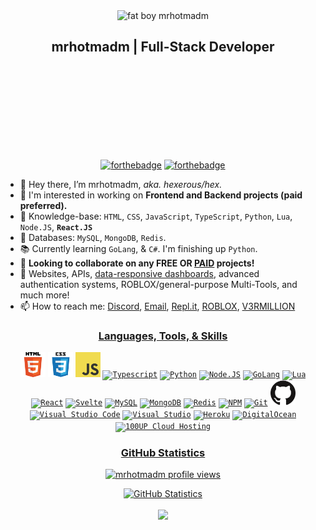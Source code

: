 <div align="center">
  <img height="150" alt="fat boy mrhotmadm" src="https://cdn.upload.systems/uploads/UGoDzom6.png">
  <h2 style="padding-bottom: 150px;">mrhotmadm | Full-Stack Developer</h2>
  
  [![forthebadge](https://forthebadge.com/images/badges/built-with-swag.svg)](https://forthebadge.com)
  [![forthebadge](https://forthebadge.com/images/badges/made-with-markdown.svg)](https://forthebadge.com)
</div>

- 👋 Hey there, I’m mrhotmadm, *aka. hexerous/hex.*
- 👀 I'm interested in working on **Frontend and Backend projects (paid preferred).**
- 🧠 Knowledge-base: `HTML`, `CSS`, `JavaScript`, `TypeScript`, `Python`, `Lua`, `Node.JS`, **`React.JS`**
- 💽 Databases: `MySQL`, `MongoDB`, `Redis`.
- 📚 Currently learning `GoLang`, & `C#`. I'm finishing up `Python`.
- 💞️ **Looking to collaborate on any FREE OR <ins>PAID</ins> projects!**
- 📝 Websites, APIs, [data-responsive dashboards](https://cdn.upload.systems/uploads/KkVfED4Y.mp4), advanced authentication systems, ROBLOX/general-purpose Multi-Tools, and much more!
-  📫 How to reach me: [Discord](https://discord.com/users/727282789551964302), [Email](mailto:mrblackcto@outlook.com), [Repl.it](https://replit.com/@hexerous), [ROBLOX](https://www.roblox.com/users/2314460683/profile), [V3RMILLION](https://v3rmillion.net/member.php?action=profile&uid=1758248)

<div align="center">
  <h3 style="font-weight:bolder;"><ins>Languages, Tools, & Skills</ins></h3>

  <code><a target="_blank" rel="noopener noreferrer" href="https://developer.mozilla.org/en-US/docs/Web/HTML"><img height="40" alt="HTML" src="https://raw.githubusercontent.com/github/explore/master/topics/html/html.png"></a></code>
  <code><a target="_blank" rel="noopener noreferrer" href="https://developer.mozilla.org/en-US/docs/Web/CSS"><img height="40" alt="CSS" src="https://raw.githubusercontent.com/github/explore/master/topics/css/css.png"></a></code>
  <code><a target="_blank" rel="noopener noreferrer" href="https://developer.mozilla.org/en-US/docs/Web/JavaScript"><img height="40" alt="JavaScript" src="https://raw.githubusercontent.com/github/explore/master/topics/javascript/javascript.png"></a></code>
  <code><a target="_blank" rel="noopener noreferrer" href="https://www.typescriptlang.org/"><img height="40" alt="Typescript" src="https://upload.wikimedia.org/wikipedia/commons/thumb/4/4c/Typescript_logo_2020.svg/2048px-Typescript_logo_2020.svg.png"></a></code>
  <code><a target="_blank" rel="noopener noreferrer" href="https://www.python.org/"><img height="40" alt="Python" src="https://upload.wikimedia.org/wikipedia/commons/thumb/c/c3/Python-logo-notext.svg/768px-Python-logo-notext.svg.png"></a></code>
  <code><a target="_blank" rel="noopener noreferrer" href="https://nodejs.org/en/"><img height="40" alt="Node.JS" src="https://seeklogo.com/images/N/nodejs-logo-FBE122E377-seeklogo.com.png"></a></code>
  <code><a target="_blank" rel="noopener noreferrer" href="https://golang.org/"><img height="40" alt="GoLang" src="https://golang.org/lib/godoc/images/go-logo-blue.svg"></a></code>
  <code><a target="_blank" rel="noopener noreferrer" href="https://www.lua.org/"><img height="40" alt="Lua" src="https://upload.wikimedia.org/wikipedia/commons/thumb/c/cf/Lua-Logo.svg/1200px-Lua-Logo.svg.png"></a></code>
  <code><a target="_blank" rel="noopener noreferrer" href="https://reactjs.org/"><img height="40" alt="React" src="https://trafilea.github.io/nx-shopify/img/react-logo.png"></a></code>
  <code><a target="_blank" rel="noopener noreferrer" href="https://svelte.dev/"><img height="40" alt="Svelte" src="https://upload.wikimedia.org/wikipedia/commons/thumb/1/1b/Svelte_Logo.svg/1702px-Svelte_Logo.svg.png"></a></code>
  <code><a target="_blank" rel="noopener noreferrer" href="https://www.mysql.com/"><img height="40" alt="MySQL" src="https://icons-for-free.com/iconfiles/png/512/development+logo+mysql+icon-1320184807686758112.png"></a></code>
  <code><a target="_blank" rel="noopener noreferrer" href="https://www.mongodb.com/"><img height="40" alt="MongoDB" src="https://icons-for-free.com/iconfiles/png/512/mongodb+original-1324760553088442944.png"></a></code>
  <code><a target="_blank" rel="noopener noreferrer" href="https://redis.io/"><img height="40" alt="Redis" src="https://camo.githubusercontent.com/7a2488170eb36b9cb911a696413155678c21280f7dbc0c98fd727eb9487b48db/68747470733a2f2f69636f6e732d666f722d667265652e636f6d2f69636f6e66696c65732f706e672f3531322f72656469732b6f726967696e616c2d313332343736303536393531313632323836302e706e67"></a></code>
  <code><a target="_blank" rel="noopener noreferrer" href="https://www.npmjs.com/"><img height="40" alt="NPM" src="https://authy.com/wp-content/uploads/npm-logo.png"></a></code>
  <code><a target="_blank" rel="noopener noreferrer" href="https://git-scm.com/"><img height="40" alt="Git" src="https://git-scm.com/images/logos/downloads/Git-Icon-1788C.png"></a></code>
  <code><a target="_blank" rel="noopener noreferrer" href="https://github.com"><img height="40" alt="GitHub" src="https://github.com/mrhotmadm/mrhotmadm/blob/main/GitHub-Mark.png?raw=true"></a></code>
  <code><a target="_blank" rel="noopener noreferrer" href="https://code.visualstudio.com/"><img height="40" alt="Visual Studio Code" src="https://user-images.githubusercontent.com/674621/71187801-14e60a80-2280-11ea-94c9-e56576f76baf.png"></a></code>
  <code><a target="_blank" rel="noopener noreferrer" href="https://visualstudio.microsoft.com/"><img height="40" alt="Visual Studio" src="https://visualstudio.microsoft.com/wp-content/uploads/2019/06/BrandVisualStudioWin2019-3.svg"></a></code>
  <code><a target="_blank" rel="noopener noreferrer" href="https://www.heroku.com/"><img height="40" alt="Heroku" src="https://cdn.iconscout.com/icon/free/png-512/heroku-5-569467.png"></a></code>
  <code><a target="_blank" rel="noopener noreferrer" href="https://www.digitalocean.com/"><img height="40" alt="DigitalOcean" src="https://camo.githubusercontent.com/1ca5f606b6bfca674b412de47865863c343b2bdb69253b030429fc5a320b0b14/68747470733a2f2f69636f6e732d666f722d667265652e636f6d2f69636f6e66696c65732f706e672f3531322f73757065722b74696e792b69636f6e732b6469676974616c6f6365616e2d313332343435303731373938363334383132352e706e67"></a></code>
  <code><a target="_blank" rel="noopener noreferrer" href="https://100up.org/"><img height="40" alt="100UP Cloud Hosting" src="https://status.100up.org/static/icons/icon_512.294c29.png"></a></code>

  <h3 style="font-weight:bolder;"><ins>GitHub Statistics</ins></h3>
  
  <a target="_blank" rel="noopener noreferrer" href="https://github.com/mrhotmadm">
    <img alt="mrhotmadm profile views"  src="https://camo.githubusercontent.com/5d4fbbbd2a4bdb13a7a1ffb605ffc890d97f463fa4cc7ab285a7daada0c0acb6/68747470733a2f2f6b6f6d617265762e636f6d2f67687076632f3f757365726e616d653d6f62667573636174696e67267374796c653d666c61742d73717561726526636f6c6f723d677265656e">
  </a>

  [![GitHub Statistics](https://github-readme-stats.vercel.app/api?username=mrhotmadm&show_icons=true&theme=radical)](https://github.com/mrhotmadm)
  
  <a target="_blank" rel="noopener noreferrer" href="https://github.com/obfuscating?tab=repositories">
    <img align="center" src="https://github-readme-stats.vercel.app/api/top-langs/?username=mrhotmadm&layout=compact&show_icons=true&title_color=fff&icon_color=79ff97&text_color=9f9f9f&bg_color=151515" />
  </a>
</div>
